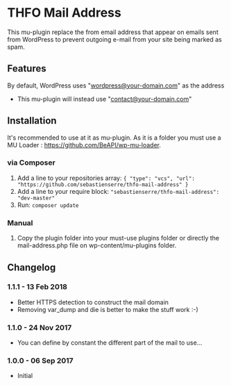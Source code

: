 # THFO Mail Address

This mu-plugin replace the from email address that appear on emails sent from WordPress to prevent outgoing e-mail from your site being marked as spam.

## Features

By default, WordPress uses "wordpress@your-domain.com" as the address
* This mu-plugin will instead use "contact@your-domain.com"


## Installation

It's recommended to use at it as mu-plugin. As it is a folder you must use a MU Loader : https://github.com/BeAPI/wp-mu-loader.


### via Composer

1. Add a line to your repositories array: `{ "type": "vcs", "url": "https://github.com/sebastienserre/thfo-mail-address" }`
2. Add a line to your require block: `"sebastienserre/thfo-mail-address": "dev-master"`
3. Run: `composer update`

### Manual

1. Copy the plugin folder into your must-use plugins folder or directly the mail-address.php file on wp-content/mu-plugins folder.


## Changelog

### 1.1.1 - 13 Feb 2018
* Better HTTPS detection to construct the mail domain
* Removing var_dump and die is better to make the stuff work :-)

### 1.1.0 - 24 Nov 2017
* You can define by constant the different part of the mail to use...

### 1.0.0 - 06 Sep 2017
* Initial